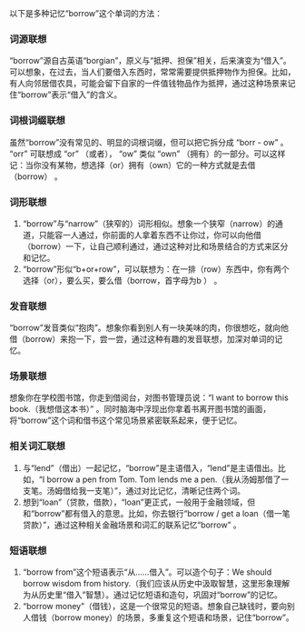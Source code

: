 以下是多种记忆“borrow”这个单词的方法：

### 词源联想
“borrow”源自古英语“borgian”，原义与“抵押、担保”相关，后来演变为“借入”。可以想象，在过去，当人们要借入东西时，常常需要提供抵押物作为担保。比如，有人向邻居借农具，可能会留下自家的一件值钱物品作为抵押，通过这种场景来记住“borrow”表示“借入”的含义。

### 词根词缀联想
虽然“borrow”没有常见的、明显的词根词缀，但可以把它拆分成 “borr - ow” 。 “orr” 可联想成 “or” （或者）， “ow” 类似 “own” （拥有）的一部分。可以这样记：当你没有某物，想选择（or）拥有（own）它的一种方式就是去借（borrow） 。

### 词形联想
1. “borrow”与“narrow”（狭窄的）词形相似。想象一个狭窄（narrow）的通道，只能容一人通过，你前面的人拿着东西不让你过，你可以向他借（borrow）一下，让自己顺利通过，通过这种对比和场景结合的方式来区分和记忆。
2. “borrow”形似“b+or+row”，可以联想为：在一排（row）东西中，你有两个选择（or），要么买，要么借（borrow，首字母为b ） 。

### 发音联想
“borrow”发音类似“抱肉”。想象你看到别人有一块美味的肉，你很想吃，就向他借（borrow）来抱一下，尝一尝，通过这种有趣的发音联想，加深对单词的记忆。

### 场景联想
想象你在学校图书馆，你走到借阅台，对图书管理员说：“I want to borrow this book.（我想借这本书）” 。同时脑海中浮现出你拿着书离开图书馆的画面，将“borrow”这个词和借书这个常见场景紧密联系起来，便于记忆。

### 相关词汇联想
1. 与“lend”（借出）一起记忆，“borrow”是主语借入，“lend”是主语借出。比如，“I borrow a pen from Tom. Tom lends me a pen.（我从汤姆那借了一支笔。汤姆借给我一支笔）”，通过对比记忆，清晰记住两个词。
2. 想到“loan”（贷款，借款），“loan”更正式，一般用于金融领域，但和“borrow”都有借入的意思。比如，你去银行“borrow / get a loan（借一笔贷款）”，通过这种相关金融场景和词汇的联系记忆“borrow” 。

### 短语联想
1. “borrow from”这个短语表示“从……借入”。可以造个句子：We should borrow wisdom from history.（我们应该从历史中汲取智慧，这里形象理解为从历史里“借入”智慧）。通过记忆短语和造句，巩固对“borrow”的记忆。
2. “borrow money”（借钱），这是一个很常见的短语。想象自己缺钱时，要向别人借钱（borrow money）的场景，多重复这个短语和场景，记住“borrow”。 